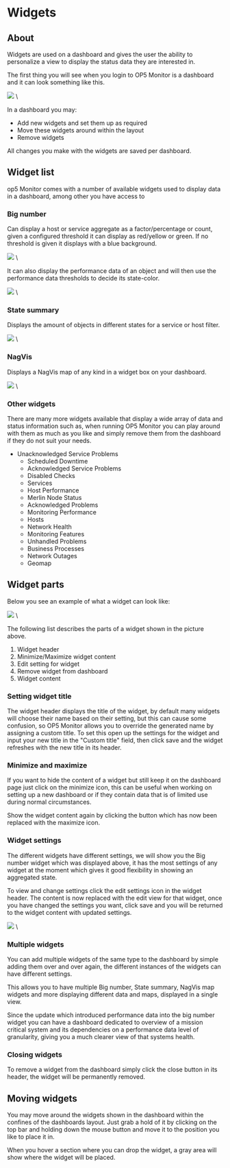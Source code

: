 # Widgets

## About

Widgets are used on a dashboard and gives the user the ability to personalize a view to display the status data they are interested in.

The first thing you will see when you login to OP5 Monitor is a dashboard and it can look something like this.

![](images/16482313/18481251.png) \


In a dashboard you may:

- Add new widgets and set them up as required
- Move these widgets around within the layout
- Remove widgets

All changes you make with the widgets are saved per dashboard.

## Widget list

op5 Monitor comes with a number of available widgets used to display data in a dashboard, among other you have access to

### Big number

Can display a host or service aggregate as a factor/percentage or count, given a configured threshold it can display as red/yellow or green. If no threshold is given it displays with a blue background.

![](images/16482313/18481252.png) \


It can also display the performance data of an object and will then use the performance data thresholds to decide its state-color.

![](images/16482313/18481255.png) \


### State summary

Displays the amount of objects in different states for a service or host filter.

![](images/16482313/18481257.png) \


### NagVis

Displays a NagVis map of any kind in a widget box on your dashboard.

![](images/16482313/18481254.png) \


### Other widgets

There are many more widgets available that display a wide array of data and status information such as, when running OP5 Monitor you can play around with them as much as you like and simply remove them from the dashboard if they do not suit your needs.

- Unacknowledged Service Problems
  - Scheduled Downtime
  - Acknowledged Service Problems
  - Disabled Checks
  - Services
  - Host Performance
  - Merlin Node Status
  - Acknowledged Problems
  - Monitoring Performance
  - Hosts
  - Network Health
  - Monitoring Features
  - Unhandled Problems
  - Business Processes
  - Network Outages
  - Geomap

## Widget parts

Below you see an example of what a widget can look like:

![](images/16482313/18481253.png) \


 The following list describes the parts of a widget shown in the picture above.

1. Widget header
2. Minimize/Maximize widget content
3. Edit setting for widget
4. Remove widget from dashboard
5. Widget content

### Setting widget title

The widget header displays the title of the widget, by default many widgets will choose their name based on their setting, but this can cause some confusion, so OP5 Monitor allows you to override the generated name by assigning a custom title. To set this open up the settings for the widget and input your new title in the "Custom title" field, then click save and the widget refreshes with the new title in its header.

### Minimize and maximize

If you want to hide the content of a widget but still keep it on the dashboard page just click on the minimize icon, this can be useful when working on setting up a new dashboard or if they contain data that is of limited use during normal circumstances.

Show the widget content again by clicking the button which has now been replaced with the maximize icon.

### Widget settings

The different widgets have different settings, we will show you the Big number widget which was displayed above, it has the most settings of any widget at the moment which gives it good flexibility in showing an aggregated state.

To view and change settings click the edit settings icon in the widget header. The content is now replaced with the edit view for that widget, once you have changed the settings you want, click save and you will be returned to the widget content with updated settings.

![](images/16482313/18481256.png) \


### Multiple widgets

You can add multiple widgets of the same type to the dashboard by simple adding them over and over again, the different instances of the widgets can have different settings.

This allows you to have multiple Big number, State summary, NagVis map widgets and more displaying different data and maps, displayed in a single view.

Since the update which introduced performance data into the big number widget you can have a dashboard dedicated to overview of a mission critical system and its dependencies on a performance data level of granularity, giving you a much clearer view of that systems health.

### Closing widgets

To remove a widget from the dashboard simply click the close button in its header, the widget will be permanently removed.

## Moving widgets

You may move around the widgets shown in the dashboard within the confines of the dashboards layout. Just grab a hold of it by clicking on the top bar and holding down the mouse button and move it to the position you like to place it in.

When you hover a section where you can drop the widget, a gray area will show where the widget will be placed.
